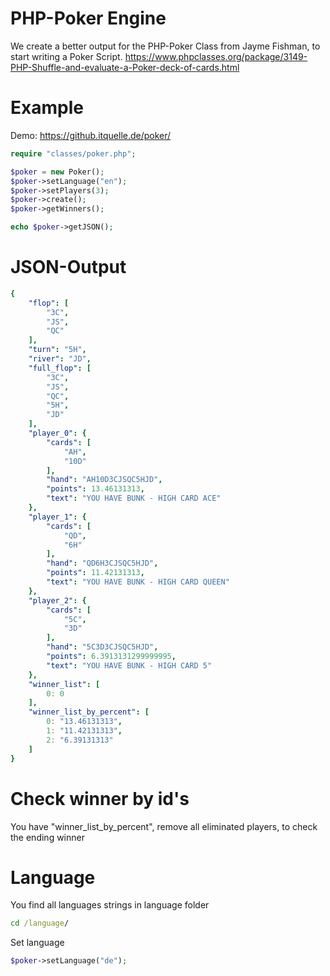 # PHP-Poker Engine
We create a better output for the PHP-Poker Class from Jayme Fishman, to start writing a Poker Script.
https://www.phpclasses.org/package/3149-PHP-Shuffle-and-evaluate-a-Poker-deck-of-cards.html

# Example
Demo: https://github.itquelle.de/poker/

```php
require "classes/poker.php";

$poker = new Poker();
$poker->setLanguage("en");
$poker->setPlayers(3);
$poker->create();
$poker->getWinners();

echo $poker->getJSON();
```

# JSON-Output
```yaml
{
    "flop": [
        "3C",
        "JS",
        "QC"
    ],
    "turn": "5H",
    "river": "JD",
    "full_flop": [
        "3C",
        "JS",
        "QC",
        "5H",
        "JD"
    ],
    "player_0": {
        "cards": [
            "AH",
            "10D"
        ],
        "hand": "AH10D3CJSQC5HJD",
        "points": 13.46131313,
        "text": "YOU HAVE BUNK - HIGH CARD ACE"
    },
    "player_1": {
        "cards": [
            "QD",
            "6H"
        ],
        "hand": "QD6H3CJSQC5HJD",
        "points": 11.42131313,
        "text": "YOU HAVE BUNK - HIGH CARD QUEEN"
    },
    "player_2": {
        "cards": [
            "5C",
            "3D"
        ],
        "hand": "5C3D3CJSQC5HJD",
        "points": 6.3913131299999995,
        "text": "YOU HAVE BUNK - HIGH CARD 5"
    },
    "winner_list": [
        0: 0
    ],
    "winner_list_by_percent": [
        0: "13.46131313",
        1: "11.42131313",
        2: "6.39131313"
    ]
}
```

# Check winner by id's
You have "winner_list_by_percent", remove all eliminated players, to check the ending winner

# Language
You find all languages strings in language folder
```bat
cd /language/
```

Set language
```php
$poker->setLanguage("de");
```
